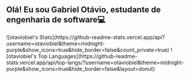 ## Olá! Eu sou Gabriel Otávio, estudante de engenharia de software💻


<div max-height="100px">
    ![otaviobiel's Stats](https://github-readme-stats.vercel.app/api?username=otaviobiel&theme=midnight-purple&show_icons=true&hide_border=false&count_private=true)
    ![otaviobiel's Top Languages](https://github-readme-stats.vercel.app/api/top-langs/?username=otaviobiel&theme=midnight-purple&show_icons=true&hide_border=false&layout=donut)
</div>

